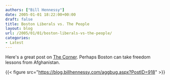```yaml
---
authors: ["Bill Hennessy"]
date: 2005-01-01 18:22:00+00:00
draft: false
title: Boston Liberals vs. The People
layout: blog
url: /2005/01/01/boston-liberals-vs-the-people/
categories:
- Latest
---
```


Here's a great post on [The Corner](https://www.nationalreview.com/thecorner/04_12_26_corner-archive.asp#049220). Perhaps Boston can take freedom lessons from Afghanistan.

{{< figure src="https://blog.billhennessy.com/aggbug.aspx?PostID=918" >}}

